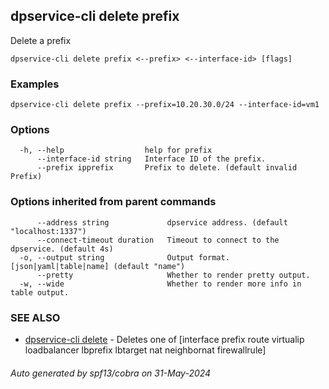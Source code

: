 ## dpservice-cli delete prefix

Delete a prefix

```
dpservice-cli delete prefix <--prefix> <--interface-id> [flags]
```

### Examples

```
dpservice-cli delete prefix --prefix=10.20.30.0/24 --interface-id=vm1
```

### Options

```
  -h, --help                  help for prefix
      --interface-id string   Interface ID of the prefix.
      --prefix ipprefix       Prefix to delete. (default invalid Prefix)
```

### Options inherited from parent commands

```
      --address string             dpservice address. (default "localhost:1337")
      --connect-timeout duration   Timeout to connect to the dpservice. (default 4s)
  -o, --output string              Output format. [json|yaml|table|name] (default "name")
      --pretty                     Whether to render pretty output.
  -w, --wide                       Whether to render more info in table output.
```

### SEE ALSO

* [dpservice-cli delete](dpservice-cli_delete.md)	 - Deletes one of [interface prefix route virtualip loadbalancer lbprefix lbtarget nat neighbornat firewallrule]

###### Auto generated by spf13/cobra on 31-May-2024

